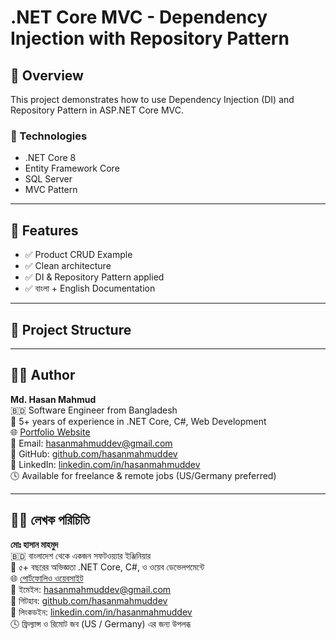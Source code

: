 # .NET Core MVC - Dependency Injection with Repository Pattern

## 📌 Overview

This project demonstrates how to use Dependency Injection (DI) and Repository Pattern in ASP.NET Core MVC.

### 🔧 Technologies
- .NET Core 8
- Entity Framework Core
- SQL Server
- MVC Pattern

---

## 🧪 Features

- ✅ Product CRUD Example
- ✅ Clean architecture
- ✅ DI & Repository Pattern applied
- ✅ বাংলা + English Documentation

---

## 📁 Project Structure

---

## 👨‍💻 Author

**Md. Hasan Mahmud**  
🇧🇩 Software Engineer from Bangladesh  
💼 5+ years of experience in .NET Core, C#, Web Development  
🌐 [Portfolio Website](https://hasanmahmud.pro)  
📧 Email: hasanmahmuddev@gmail.com  
🐙 GitHub: [github.com/hasanmahmuddev](https://github.com/hasanmahmuddev)  
💬 LinkedIn: [linkedin.com/in/hasanmahmuddev](https://linkedin.com/in/hasanmahmuddev)  
🕓 Available for freelance & remote jobs (US/Germany preferred)

---

## 👨‍💻 লেখক পরিচিতি

**মোঃ হাসান মাহমুদ**  
🇧🇩 বাংলাদেশ থেকে একজন সফটওয়্যার ইঞ্জিনিয়ার  
💼 ৫+ বছরের অভিজ্ঞতা .NET Core, C#, ও ওয়েব ডেভেলপমেন্টে  
🌐 [পোর্টফোলিও ওয়েবসাইট](https://hasanmahmud.pro)  
📧 ইমেইল: hasanmahmuddev@gmail.com  
🐙 গিটহাব: [github.com/hasanmahmuddev](https://github.com/hasanmahmuddev)  
💬 লিংকডইন: [linkedin.com/in/hasanmahmuddev](https://linkedin.com/in/hasanmahmuddev)  
🕓 ফ্রিল্যান্স ও রিমোট জব (US / Germany) এর জন্য উপলব্ধ


